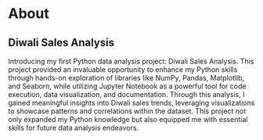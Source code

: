 # About
## Diwali Sales Analysis 
Introducing my first Python data analysis project: Diwali Sales Analysis. This project provided an invaluable opportunity to enhance my Python skills through hands-on exploration of libraries like NumPy, Pandas, Matplotlib, and Seaborn, while utilizing Jupyter Notebook as a powerful tool for code execution, data visualization, and documentation. Through this analysis, I gained meaningful insights into Diwali sales trends, leveraging visualizations to showcase patterns and correlations within the dataset. This project not only expanded my Python knowledge but also equipped me with essential skills for future data analysis endeavors.
